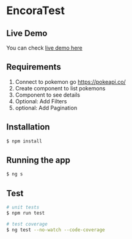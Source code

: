 # EncoraTest

## Live Demo

You can check [live demo here](https://encora-test.vercel.app/)

## Requirements

1. Connect to pokemon go https://pokeapi.co/
2. Create component to list pokemons
3. Component to see details
4. Optional: Add Filters
5. optional: Add Pagination

## Installation

```bash
$ npm install
```

## Running the app

```bash
$ ng s
```

## Test

```bash
# unit tests
$ npm run test

# test coverage
$ ng test --no-watch --code-coverage
```
